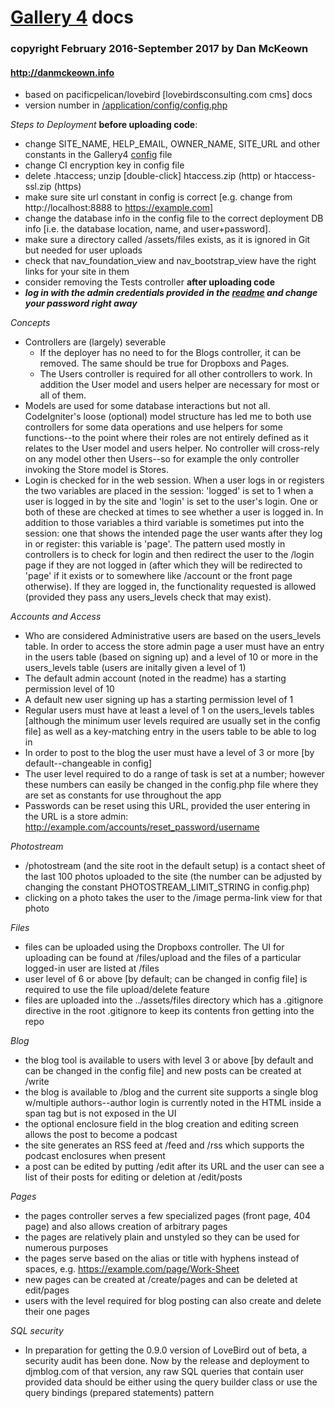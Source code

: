 # [Gallery 4](http://gallery4.pacificio.com) docs

### copyright February 2016-September 2017 by Dan McKeown

#### http://danmckeown.info

* based on pacificpelican/lovebird [lovebirdsconsulting.com cms] docs
* version number in [/application/config/config.php](application/config/config.php)

*Steps to Deployment*
**before uploading code**:
- change SITE_NAME, HELP_EMAIL, OWNER_NAME, SITE_URL and other constants in the Gallery4 [config](application/config/config.php) file
- change CI encryption key in config file
- delete .htaccess; unzip [double-click] htaccess.zip (http) or htaccess-ssl.zip (https)
- make sure site url constant in config is correct [e.g. change from http://localhost:8888 to https://example.com]
- change the database info in the config file to the correct deployment DB info [i.e. the database location, name, and user+password].
- make sure a directory called /assets/files exists, as it is ignored in Git but needed for user uploads
- check that nav_foundation_view and nav_bootstrap_view have the right links for your site in them
- consider removing the Tests controller
**after uploading code**
- ***log in with the admin credentials provided in the [readme](readme.md) and change your password right away***

*Concepts*
- Controllers are (largely) severable
	* If the deployer has no need to for the Blogs controller, it can be removed.  The same should be true for Dropboxs and Pages.  
	* The Users controller is required for all other controllers to work.  In addition the User model and users helper are necessary for most or all of them.
- Models are used for some database interactions but not all.  CodeIgniter's loose (optional) model structure has led me to both use controllers for some data operations and use helpers for some functions--to the point where their roles are not entirely defined as it relates to the User model and users helper.  No controller will cross-rely on any model other then Users--so for example the only controller invoking the Store model is Stores.
- Login is checked for in the web session.  When a user logs in or registers the two variables are placed in the session: 'logged' is set to 1 when a user is logged in by the site and 'login' is set to the user's login.  One or both of these are checked at times to see whether a user is logged in.  In addition to those variables a third variable is sometimes put into the session: one that shows the intended page the user wants after they log in or register: this variable is 'page'.  The pattern used mostly in controllers is to check for login and then redirect the user to the /login page if they are not logged in (after which they will be redirected to 'page' if it exists or to somewhere like /account or the front page otherwise).  If they are logged in, the functionality requested is allowed (provided they pass any users_levels check that may exist).

*Accounts and Access*
- Who are considered Administrative users are based on the users_levels table.  In order to access the store admin page a user must have an entry in the users table (based on signing up) and a level of 10 or more in the users_levels table (users are initally given a level of 1)
- The default admin account (noted in the readme) has a starting permission level of 10
- A default new user signing up has a starting permission level of 1
- Regular users must have at least a level of 1 on the users_levels tables [although the minimum user levels required are usually set in the config file] as well as a key-matching entry in the users table to be able to log in
- In order to post to the blog the user must have a level of 3 or more [by default--changeable in config]
- The user level required to do a range of task is set at a number; however these numbers can easily be changed in the config.php file where they are set as constants for use throughout the app
- Passwords can be reset using this URL, provided the user entering in the URL is a store admin:
http://example.com/accounts/reset_password/username

*Photostream*
- /photostream (and the site root in the default setup) is a contact sheet of the last 100 photos uploaded to the site (the number can be adjusted by changing the constant PHOTOSTREAM_LIMIT_STRING in config.php)
- clicking on a photo takes the user to the /image perma-link view for that photo

*Files*
- files can be uploaded using the Dropboxs controller.  The UI for uploading can be found at /files/upload and the files of a particular logged-in user are listed at /files
- user level of 6 or above [by default; can be changed in config file] is required to use the file upload/delete feature
- files are uploaded into the ../assets/files directory which has a .gitignore directive in the root .gitignore to keep its contents fron getting into the repo

*Blog*
- the blog tool is available to users with level 3 or above [by default and can be changed in the config file] and new posts can be created at /write
- the blog is available to /blog and the current site supports a single blog w/multiple authors--author login is currently noted in the HTML inside a span tag but is not exposed in the UI
- the optional enclosure field in the blog creation and editing screen allows the post to become a podcast
- the site generates an RSS feed at /feed and /rss which supports the podcast enclosures when present
- a post can be edited by putting /edit after its URL and the user can see a list of their posts for editing or deletion at /edit/posts

*Pages*
- the pages controller serves a few specialized pages (front page, 404 page) and also allows creation of arbitrary pages
- the pages are relatively plain and unstyled so they can be used for numerous purposes
- the pages serve based on the alias or title with hyphens instead of spaces, e.g. https://example.com/page/Work-Sheet
- new pages can be created at /create/pages and can be deleted at edit/pages
- users with the level required for blog posting can also create and delete their one pages

*SQL security*
- In preparation for getting the 0.9.0 version of LoveBird out of beta, a security audit has been done.  Now by the release and deployment to djmblog.com of that version, any raw SQL queries that contain user provided data should be either using the query builder class or use the query bindings (prepared statements) pattern
